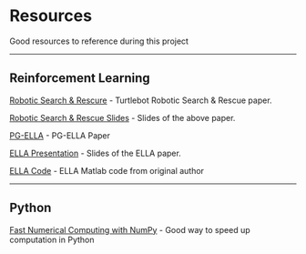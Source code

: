 # Resources
Good resources to reference during this project

----------

## Reinforcement Learning ##
[Robotic Search & Rescure](http://www.princeton.edu/~lilee/reu_paper.pdf) - Turtlebot Robotic Search & Rescue paper.

[Robotic Search & Rescue Slides](http://www.princeton.edu/~lilee/reu_presentation.pdf) - Slides of the above paper.

[PG-ELLA](http://jmlr.org/proceedings/papers/v32/ammar14.pdf) - PG-ELLA Paper

[ELLA Presentation](http://www.seas.upenn.edu/~eeaton/papers/slides-Ruvolo2013ELLA.pdf) - Slides of the ELLA paper.

[ELLA Code](http://www.seas.upenn.edu/~eeaton/software/ELLAv1.0.zip) - ELLA Matlab code from original author

----------

## Python ##
[Fast Numerical Computing with NumPy](https://speakerdeck.com/jakevdp/losing-your-loops-fast-numerical-computing-with-numpy-pycon-201) - Good way to speed up computation in Python
